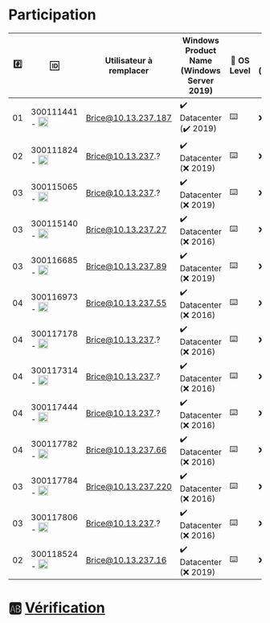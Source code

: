 # Participation



|:hash:| :id:      | Utilisateur à remplacer | Windows Product Name (Windows Server 2019)  | :key: OS Level | :whale: (opt)|  :school: |
|------|-----------|-------------------------|------------------------------------------------|----------|--------------|------|
| 01   | 300111441 - <image src="https://avatars2.githubusercontent.com/u/55207099?s=400&v=4" width=20 height=20></image>  | Brice@10.13.237.187      |:heavy_check_mark: Datacenter  (:heavy_check_mark: 2019)                 |:keyboard:|:x:| :heavy_check_mark: |
| 02   | 300111824 - <image src="https://avatars2.githubusercontent.com/u/54911706?s=400&v=4" width=20 height=20></image>  | Brice@10.13.237.?      |:heavy_check_mark: Datacenter  (:x: 2019)                 |:keyboard:|:x:| :+1: |
| 03   | 300115065 - <image src="https://avatars0.githubusercontent.com/u/54910778?s=400&v=4" width=20 height=20></image>  | Brice@10.13.237.?      |:heavy_check_mark: Datacenter  (:x: 2019)                 |:keyboard:|:x:| :+1: |
| 03   | 300115140 - <image src="https://avatars0.githubusercontent.com/u/54910329?s=460&v=4" width=20 height=20></image>  | Brice@10.13.237.27      |:heavy_check_mark: Datacenter  (:x: 2016)                 |:keyboard:|:x:| :+1: |
| 03   | 300116685 - <image src="https://avatars0.githubusercontent.com/u/54910751?s=460&v=4" width=20 height=20></image>  | Brice@10.13.237.89      |:heavy_check_mark: Datacenter  (:x: 2019)                 |:keyboard:|:x:| :+1: |
| 04 | 300116973 - <image src="https://avatars0.githubusercontent.com/u/54910252?s=460&v=4" width=20 height=20></image>  | Brice@10.13.237.55      |:heavy_check_mark: Datacenter  (:x: 2016)                 |:keyboard:|:x:| :heavy_check_mark: |
| 04 | 300117178 - <image src="https://avatars0.githubusercontent.com/u/54910937?s=460&v=4" width=20 height=20></image> | Brice@10.13.237.?      |:heavy_check_mark: Datacenter  (:x: 2016)                 |:keyboard:|:x:| :heavy_check_mark: |
| 04 | 300117314 - <image src="https://avatars0.githubusercontent.com/u/54910700?s=460&v=4" width=20 height=20></image> | Brice@10.13.237.?      |:heavy_check_mark: Datacenter  (:x: 2016)                 |:keyboard:|:x:| :heavy_check_mark: |
| 04 | 300117444 - <image src="https://avatars0.githubusercontent.com/u/54910261?s=460&v=4" width=20 height=20></image>  | Brice@10.13.237.?      |:heavy_check_mark: Datacenter  (:x: 2016)                 |:keyboard:|:x:| :+1: |
| 04 | 300117782 - <image src="https://avatars0.githubusercontent.com/u/56364697?s=460&v=4" width=20 height=20></image>  | Brice@10.13.237.66      |:heavy_check_mark: Datacenter  (:x: 2016)                 |:keyboard:|:x:| :+1: |
| 03   | 300117784 - <image src="https://avatars0.githubusercontent.com/u/54910102?s=460&v=4" width=20 height=20></image>  | Brice@10.13.237.220      |:heavy_check_mark: Datacenter  (:x: 2016)                 |:keyboard:|:x:| :heavy_check_mark: |
| 03   | 300117806 - <image src="https://avatars0.githubusercontent.com/u/54910103?s=460&v=4" width=20 height=20></image>  | Brice@10.13.237.?      |:heavy_check_mark: Datacenter  (:x: 2016)                 |:keyboard:|:x:| :+1: |
| 02   | 300118524 - <image src="https://avatars0.githubusercontent.com/u/56364857?s=460&v=4" width=20 height=20></image>  | Brice@10.13.237.16      |:heavy_check_mark: Datacenter  (:x: 2019)       |:keyboard:|:x:| :heavy_check_mark: |


# :ab: [Vérification](Verification.md)
